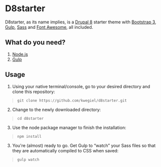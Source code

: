 # D8starter
D8starter, as its name implies, is a [Drupal 8](https://www.drupal.org/download "Download Drupal 8") starter theme with [Bootstrap 3](http://getbootstrap.com/ "Bootstrap • The world's most popular mobile-first and responsive front-end framework."), [Gulp](http://gulpjs.com/ "gulp.js"), [Sass](http://sass-lang.com/ "Sass: Syntactically Awesome Style Sheets") and [Font Awesome](http://fontawesome.io/ "Font Awesome, the iconic font and CSS toolkit"), all included.

## What do you need?

1. [Node.js](https://nodejs.org/en/download/ "Download Node.js")
2. [Gulp](http://gulpjs.com "gulp.js")

## Usage

1. Using your native terminal/console, go to your desired directory and clone this repository:
> `git clone https://github.com/kwegiel/d8starter.git`

2. Change to the newly downloaded directory:
> `cd d8starter`

3. Use the node package manager to finish the installation:
> `npm install`

3. You're (almost) ready to go. Get Gulp to “watch” your Sass files so that they are automatically compiled to CSS when saved:
> `gulp watch`
